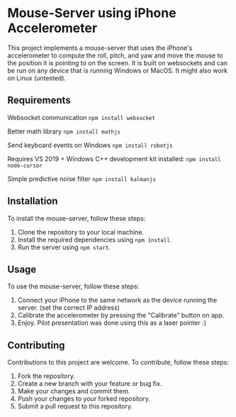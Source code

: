 # Mouse-Server using iPhone Accelerometer

This project implements a mouse-server that uses the iPhone's accelerometer to compute the roll, pitch, and yaw and move the mouse to the position it is pointing to on the screen. It is built on websockets and can be run on any device that is running Windows or MacOS. It might also work on Linux (untested).


## Requirements
Websocket communication
```npm install websocket```

Better math library
```npm install mathjs```

Send keyboard events on Windows
```npm install robotjs```

Requires VS 2019 + Windows C++ development kit installed:
```npm install node-cursor```

Simple predictive noise filter
```npm install kalmanjs```

## Installation

To install the mouse-server, follow these steps:

1. Clone the repository to your local machine.
2. Install the required dependencies using `npm install`.
3. Run the server using `npm start`.

## Usage

To use the mouse-server, follow these steps:

1. Connect your iPhone to the same network as the device running the server. (set the correct IP address)
3. Calibrate the accelerometer by pressing the "Calibrate" button on app.
4. Enjoy. Pilot presentation was done using this as a laser pointer :)

## Contributing

Contributions to this project are welcome. To contribute, follow these steps:

1. Fork the repository.
2. Create a new branch with your feature or bug fix.
3. Make your changes and commit them.
4. Push your changes to your forked repository.
5. Submit a pull request to this repository.
